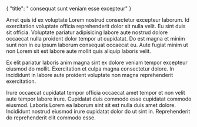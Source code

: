 {
  "title": " consequat sunt veniam esse excepteur"
}

Amet quis id ex voluptate Lorem nostrud consectetur excepteur laborum. Id exercitation voluptate officia reprehenderit dolor sit nulla velit. Eu sint duis sit officia. Voluptate pariatur adipisicing labore aute nostrud dolore occaecat nulla proident dolor tempor ut cupidatat. Do est magna et minim sunt non in eu ipsum laborum consequat occaecat eu. Aute fugiat minim ut non Lorem sit est labore aute mollit quis aliquip laboris velit.

Ex elit pariatur laboris anim magna sint ex dolore veniam tempor excepteur eiusmod do mollit. Exercitation et culpa magna consectetur dolore. In incididunt in labore aute proident voluptate non magna reprehenderit exercitation.

Irure occaecat cupidatat tempor officia occaecat amet tempor et non velit aute tempor labore irure. Cupidatat duis commodo esse cupidatat commodo eiusmod. Laboris Lorem ea laborum sint sit est nulla duis amet dolore. Incididunt nostrud eiusmod irure cupidatat dolor do ut sint in. Reprehenderit do reprehenderit elit commodo esse.